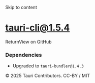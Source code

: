 Skip to content
# tauri-cli@1.5.4
ReturnView on GitHub
### Dependencies
  * Upgraded to `tauri-bundler@1.4.3`


© 2025 Tauri Contributors. CC-BY / MIT
